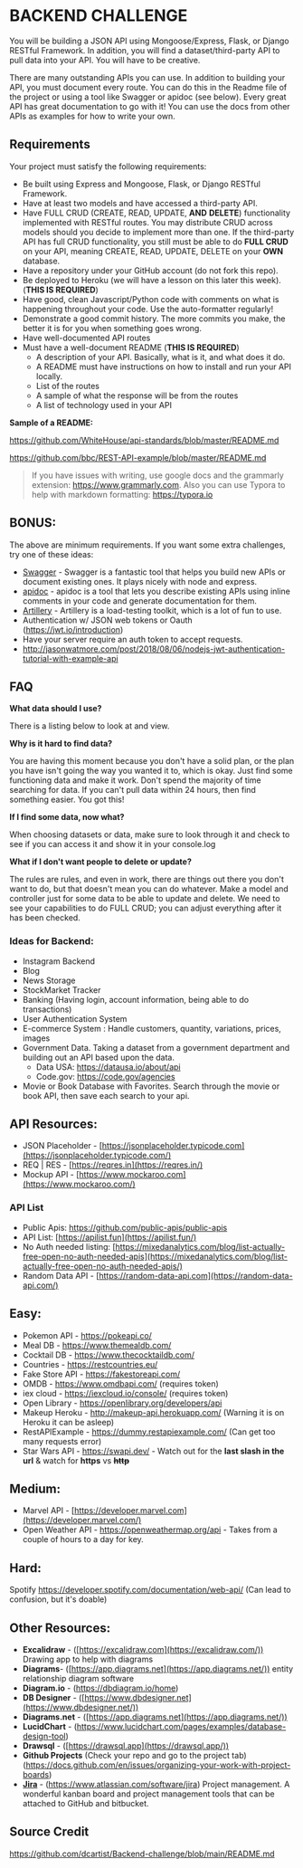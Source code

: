 # 

# BACKEND CHALLENGE

You will be building a JSON API using Mongoose/Express, Flask, or Django RESTful Framework. In addition, you will find a dataset/third-party API to pull data into your API. You will have to be creative.

There are many outstanding APIs you can use. In addition to building your API, you must document every route. You can do this in the Readme file of the project or using a tool like Swagger or apidoc (see below). Every great API has great documentation to go with it! You can use the docs from other APIs as examples for how to write your own.

## Requirements

Your project must satisfy the following requirements:

- Be built using Express and Mongoose, Flask, or Django RESTful Framework.
- Have at least two models and have accessed a third-party API.
- Have FULL CRUD (CREATE, READ, UPDATE, **AND** **DELETE**) functionality implemented with RESTful routes. You may distribute CRUD across models should you decide to implement more than one. If the third-party API has full CRUD functionality, you still must be able to do **FULL CRUD** on your API, meaning CREATE, READ, UPDATE, DELETE on your **OWN** database.
- Have a repository under your GitHub account (do not fork this repo).
- Be deployed to Heroku (we will have a lesson on this later this week). (**THIS IS REQUIRED**)
- Have good, clean Javascript/Python code with comments on what is happening throughout your code. Use the auto-formatter regularly!
- Demonstrate a good commit history. The more commits you make, the better it is for you when something goes wrong.
- Have well-documented API routes
- Must have a well-document README (**THIS IS REQUIRED**)
  - A description of your API. Basically, what is it, and what does it do.
  - A README must have instructions on how to install and run your API locally.
  - List of the routes
  - A sample of what the response will be from the routes
  - A list of technology used in your API

**Sample of a README:**

https://github.com/WhiteHouse/api-standards/blob/master/README.md

https://github.com/bbc/REST-API-example/blob/master/README.md

> If you have issues with writing, use google docs and the grammarly extension:
> https://www.grammarly.com. 
> Also you can use Typora to help with markdown formatting: https://typora.io



## BONUS:

The above are minimum requirements. If you want some extra challenges, try one of these ideas:

- [Swagger](https://swagger.io/tools/swagger-inspector/) - Swagger is a fantastic tool that helps you build new APIs or document existing ones. It plays nicely with node and express.
- [apidoc](https://github.com/apidoc/apidoc) - apidoc is a tool that lets you describe existing APIs using inline comments in your code and generate documentation for them.
- [Artillery](https://artillery.io/) - Artillery is a load-testing toolkit, which is a lot of fun to use.
- Authentication w/ JSON web tokens or Oauth (https://jwt.io/introduction)
- Have your server require an auth token to accept requests.
- http://jasonwatmore.com/post/2018/08/06/nodejs-jwt-authentication-tutorial-with-example-api



## FAQ

**What data should I use?**

 There is a listing below to look at and view.

**Why is it hard to find data?** 

You are having this moment because you don't have a solid plan, or the plan you have isn't going the way you wanted it to, which is okay.  Just find some functioning data and make it work. Don't spend the majority of time searching for data. If you can't pull data within 24 hours, then find something easier. You got this!

**If I find some data, now what?**

When choosing datasets or data, make sure to look through it and check to see if you can access it and show it in your console.log 

**What if I don't want people to delete or update?**

The rules are rules, and even in work, there are things out there you don't want to do, but that doesn't mean you can do whatever. Make a model and controller just for some data to be able to update and delete. We need to see your capabilities to do FULL CRUD; you can adjust everything after it has been checked.

### Ideas for Backend:

- Instagram Backend
- Blog
- News Storage
- StockMarket Tracker
- Banking (Having login, account information, being able to do transactions)
- User Authentication System
- E-commerce System : Handle customers, quantity, variations, prices, images
- Government Data. Taking a dataset from a government department and building out an API based upon the data.
  -  Data USA: https://datausa.io/about/api 
  - Code.gov: https://code.gov/agencies
- Movie or Book Database with Favorites. Search through the movie or book API, then save each search to your api.



## API Resources:

- JSON Placeholder - [https://jsonplaceholder.typicode.com](https://jsonplaceholder.typicode.com/)
- REQ | RES - [https://reqres.in](https://reqres.in/) 
- Mockup API - [https://www.mockaroo.com](https://www.mockaroo.com/)

### API List

- Public Apis: https://github.com/public-apis/public-apis 
- API List: [https://apilist.fun](https://apilist.fun/) 
- No Auth needed listing: [https://mixedanalytics.com/blog/list-actually-free-open-no-auth-needed-apis](https://mixedanalytics.com/blog/list-actually-free-open-no-auth-needed-apis/) 
- Random Data API - [https://random-data-api.com](https://random-data-api.com/)

## Easy:

- Pokemon API - https://pokeapi.co/
- Meal DB  - https://www.themealdb.com/
- Cocktail DB - https://www.thecocktaildb.com/
- Countries - https://restcountries.eu/
- Fake Store API - https://fakestoreapi.com/
- OMDB - https://www.omdbapi.com/   (requires token)
- iex cloud - https://iexcloud.io/console/   (requires token)
- Open Library - https://openlibrary.org/developers/api
- Makeup Heroku - http://makeup-api.herokuapp.com/ (Warning it is on Heroku it can be asleep)
- RestAPIExample - https://dummy.restapiexample.com/ (Can get too many requests error)
- Star Wars API - https://swapi.dev/ -  Watch out for the **last slash in the url** & watch for **https** vs ~~**http**~~

## Medium:

- Marvel API - [https://developer.marvel.com](https://developer.marvel.com/) 
- Open Weather API - https://openweathermap.org/api - Takes from a couple of hours to a day for key.

## Hard:

Spotify https://developer.spotify.com/documentation/web-api/ (Can lead to confusion, but it's doable)

## Other Resources:

- **Excalidraw** - ([https://excalidraw.com](https://excalidraw.com/)) Drawing app to help with diagrams
- **Diagrams**- ([https://app.diagrams.net](https://app.diagrams.net/)) entity relationship diagram software
- **Diagram.io** - (https://dbdiagram.io/home) 
- **DB Designer** - ([https://www.dbdesigner.net](https://www.dbdesigner.net/)) 
- **Diagrams.net** - ([https://app.diagrams.net](https://app.diagrams.net/)) 
- **LucidChart** - (https://www.lucidchart.com/pages/examples/database-design-tool) 
- **Drawsql** - ([https://drawsql.app](https://drawsql.app/))
- **Github Projects** (Check your repo and go to the project tab) (https://docs.github.com/en/issues/organizing-your-work-with-project-boards)
- [**Jira**](https://www.atlassian.com/software/jira) - (https://www.atlassian.com/software/jira) Project management. A wonderful kanban board and project management tools that can be attached to GitHub and bitbucket.


## Source Credit
https://github.com/dcartist/Backend-challenge/blob/main/README.md

